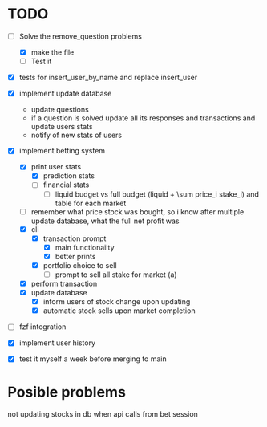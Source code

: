 # TODO

- [ ] Solve the remove_question problems
    - [X] make the file
    - [ ] Test it
- [X] tests for insert_user_by_name and replace insert_user
- [X] implement update database
    - update questions
    - if a question is solved update all its responses and transactions and update users stats
    - notify of new stats of users 
- [x] implement betting system
    - [x] print user stats
        - [x] prediction stats
        - [ ] financial stats
            - [ ] liquid budget vs full budget (liquid + \sum price_i stake_i) and table for each market
    - [ ] remember what price stock was bought, so i know after multiple update database, what the full net profit was 
    - [x] cli
        - [x] transaction prompt
            - [x] main functionailty
            - [x] better prints
        - [x] portfolio choice to sell
            - [ ] prompt to sell all stake for market (a) 
    - [x] perform transaction
    - [x] update database
        - [x] inform users of stock change upon updating
        - [X] automatic stock sells upon market completion   
- [ ] fzf integration
- [x] implement user history 
- [x] test it myself a week before merging to main


# Posible problems
not updating stocks in db when api calls from bet session 
